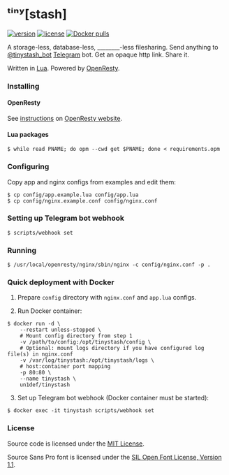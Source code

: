 # ᵗⁱⁿʸ[stash]

[![version](https://img.shields.io/github/tag/un-def/tinystash.svg?maxAge=3600&style=flat-square&label=version)](https://github.com/un-def/tinystash/releases)
[![license](https://img.shields.io/github/license/un-def/tinystash.svg?maxAge=3600&style=flat-square)](https://github.com/un-def/tinystash/blob/master/LICENSE)
[![Docker pulls](https://img.shields.io/docker/pulls/un1def/tinystash.svg?maxAge=3600&style=flat-square)](https://hub.docker.com/r/un1def/tinystash/)

A storage-less, database-less, \_\_\_\_\_\_\_\_-less filesharing. Send anything to [@tinystash_bot][tinystash_bot] [Telegram][telegram] bot. Get an opaque http link. Share it.

Written in [Lua][lua]. Powered by [OpenResty][openresty].


### Installing

#### OpenResty

See [instructions][openresty_installation] on [OpenResty website][openresty].

#### Lua packages

```shell
$ while read PNAME; do opm --cwd get $PNAME; done < requirements.opm
```


### Configuring

Copy app and nginx configs from examples and edit them:

```shell
$ cp config/app.example.lua config/app.lua
$ cp config/nginx.example.conf config/nginx.conf
```


### Setting up Telegram bot webhook

```shell
$ scripts/webhook set
```


### Running

```shell
$ /usr/local/openresty/nginx/sbin/nginx -c config/nginx.conf -p .
```


### Quick deployment with Docker

1. Prepare `config` directory with `nginx.conf` and `app.lua` configs.

2. Run Docker container:
```shell
$ docker run -d \
    --restart unless-stopped \
    # Mount config directory from step 1
    -v /path/to/config:/opt/tinystash/config \
    # Optional: mount logs directory if you have configured log file(s) in nginx.conf
    -v /var/log/tinystash:/opt/tinystash/logs \
    # host:container port mapping
    -p 80:80 \
    --name tinystash \
    un1def/tinystash
```

3. Set up Telegram bot webhook (Docker container must be started):
```shell
$ docker exec -it tinystash scripts/webhook set
```


### License

Source code is licensed under the [MIT License][license].

Source Sans Pro font is licensed under the [SIL Open Font License, Version 1.1][license-font].



[telegram]: http://telegram.org/
[lua]: https://lua.org/
[openresty]: https://openresty.org/
[openresty_installation]: https://openresty.org/en/installation.html
[tinystash_bot]: https://t.me/tinystash_bot
[license]: https://github.com/un-def/tinystash/blob/master/LICENSE
[license-font]: https://github.com/un-def/tinystash/blob/master/static/OFL.txt
